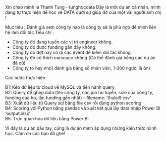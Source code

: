 ﻿Xin chao minh la Thanh Tung - tunghocdata
Đây là một dự án cá nhân, mình đang tự thực hiện để học về DATA dưới sự giúp đỡ của một vài người anh chị !

Mục tiêu : Đánh giá xem công ty nào là công ty sẽ là phù hợp để mình liên hệ làm đối tác
Tiêu chí : 
- Công ty đó đang tuyển các vị trí engineer không.
- Công ty đó được funding gần đây không.
- Công ty đó đợt này có đi các event để kiếm đối tác không.
- Công ty đó có thích oursouce không (Có thể đánh giá bằng các dự án đã cũ)
- Công ty to hay nhỏ( đánh giá bằng số nhân viên, 1-200 người là ổn)

Các bước thực hiện :

B1:    Kéo dữ liệu từ cloud về MySQL và tiến hành query                        
B2:    Query để ghép data (tên công ty, các job họ tuyển, size của công ty, funding của họ, lần funding gần nhất) - filename: 'thulai9.csv'                            
B3:    Xuất dữ liệu từ Query sql bằng file csv rồi dùng python scoring            
B4:    Scoring với Python bằng pandas và xuất kết quả lấy data nhập Power BI 'output.xlsx'                      
B5:    Trực quan hóa dữ liệu bằng Power BI 

Vì đây là dự án đầu tay, cũng là dự án mình áp dụng những kiến thức mình học. Cảm ơn các bạn đã ghé!
